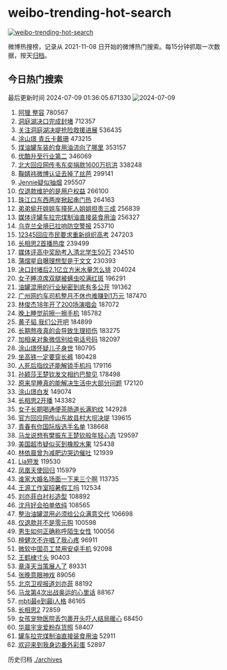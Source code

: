 # weibo-trending-hot-search

[![weibo-trending-hot-search](https://github.com/ameizi/weibo-trending-hot-search/actions/workflows/ci.yml/badge.svg)](https://github.com/ameizi/weibo-trending-hot-search/actions/workflows/ci.yml)

微博热搜榜，记录从 2021-11-08 日开始的微博热门搜索。每15分钟抓取一次数据，按天[归档](./archives)。

## 今日热门搜索

<!-- BEGIN --> 
最后更新时间 2024-07-09 01:36:05.671330 
![2024-07-09](https://imgs-storage.s3.us-east-005.backblazeb2.com/20240709/2024-07-09.png?versionId=4_z8fbbed132d73df8689c40f13_f115e013bc4fd5944_d20240708_m173605_c005_v0501013_t0002_u01720460165514) 
1. [阿狸 整容](https://s.weibo.com/weibo?q=%E9%98%BF%E7%8B%B8%20%E6%95%B4%E5%AE%B9&t=31&band_rank=1&Refer=top) 780567
1. [洞庭湖决口完成封堵](https://s.weibo.com/weibo?q=%23%E6%B4%9E%E5%BA%AD%E6%B9%96%E5%86%B3%E5%8F%A3%E5%AE%8C%E6%88%90%E5%B0%81%E5%A0%B5%23&t=31&band_rank=2&Refer=top) 712357
1. [关注洞庭湖决堤抢险救援进展](https://s.weibo.com/weibo?q=%23%E5%85%B3%E6%B3%A8%E6%B4%9E%E5%BA%AD%E6%B9%96%E5%86%B3%E5%A0%A4%E6%8A%A2%E9%99%A9%E6%95%91%E6%8F%B4%E8%BF%9B%E5%B1%95%23&t=31&band_rank=3&Refer=top) 536435
1. [涂山璟 青丘卡戴珊](https://s.weibo.com/weibo?q=%E6%B6%82%E5%B1%B1%E7%92%9F%20%E9%9D%92%E4%B8%98%E5%8D%A1%E6%88%B4%E7%8F%8A&t=31&band_rank=4&Refer=top) 473215
1. [煤油罐车装的食用油流向了哪里](https://s.weibo.com/weibo?q=%23%E7%85%A4%E6%B2%B9%E7%BD%90%E8%BD%A6%E8%A3%85%E7%9A%84%E9%A3%9F%E7%94%A8%E6%B2%B9%E6%B5%81%E5%90%91%E4%BA%86%E5%93%AA%E9%87%8C%23&t=31&band_rank=5&Refer=top) 353157
1. [优酷升至行业第二](https://s.weibo.com/weibo?q=%23%E4%BC%98%E9%85%B7%E5%8D%87%E8%87%B3%E8%A1%8C%E4%B8%9A%E7%AC%AC%E4%BA%8C%23&t=31&band_rank=7&Refer=top) 346069
1. [北大回应网传韦东奕捐款1600万抗洪](https://s.weibo.com/weibo?q=%23%E5%8C%97%E5%A4%A7%E5%9B%9E%E5%BA%94%E7%BD%91%E4%BC%A0%E9%9F%A6%E4%B8%9C%E5%A5%95%E6%8D%90%E6%AC%BE1600%E4%B8%87%E6%8A%97%E6%B4%AA%23&t=31&band_rank=6&Refer=top) 338248
1. [鞠婧祎微博认证去掉了丝芭](https://s.weibo.com/weibo?q=%23%E9%9E%A0%E5%A9%A7%E7%A5%8E%E5%BE%AE%E5%8D%9A%E8%AE%A4%E8%AF%81%E5%8E%BB%E6%8E%89%E4%BA%86%E4%B8%9D%E8%8A%AD%23&t=31&band_rank=11&Refer=top) 299141
1. [Jennie疑似抽烟](https://s.weibo.com/weibo?q=%23Jennie%E7%96%91%E4%BC%BC%E6%8A%BD%E7%83%9F%23&t=31&band_rank=8&Refer=top) 295507
1. [仅退款维护的是用户权益](https://s.weibo.com/weibo?q=%23%E4%BB%85%E9%80%80%E6%AC%BE%E7%BB%B4%E6%8A%A4%E7%9A%84%E6%98%AF%E7%94%A8%E6%88%B7%E6%9D%83%E7%9B%8A%23&t=31&band_rank=9&Refer=top) 266100
1. [珠江口东西两岸掀起串门热](https://s.weibo.com/weibo?q=%23%E7%8F%A0%E6%B1%9F%E5%8F%A3%E4%B8%9C%E8%A5%BF%E4%B8%A4%E5%B2%B8%E6%8E%80%E8%B5%B7%E4%B8%B2%E9%97%A8%E7%83%AD%23&t=31&band_rank=3&Refer=top) 264163
1. [弟弟偷开姐姐车撞死人姐姐担责三成](https://s.weibo.com/weibo?q=%23%E5%BC%9F%E5%BC%9F%E5%81%B7%E5%BC%80%E5%A7%90%E5%A7%90%E8%BD%A6%E6%92%9E%E6%AD%BB%E4%BA%BA%E5%A7%90%E5%A7%90%E6%8B%85%E8%B4%A3%E4%B8%89%E6%88%90%23&t=31&band_rank=15&Refer=top) 256839
1. [媒体评罐车拉完煤制油直接装食用油](https://s.weibo.com/weibo?q=%23%E5%AA%92%E4%BD%93%E8%AF%84%E7%BD%90%E8%BD%A6%E6%8B%89%E5%AE%8C%E7%85%A4%E5%88%B6%E6%B2%B9%E7%9B%B4%E6%8E%A5%E8%A3%85%E9%A3%9F%E7%94%A8%E6%B2%B9%23&t=31&band_rank=10&Refer=top) 256327
1. [乌克兰全境已拉响防空警报](https://s.weibo.com/weibo?q=%23%E4%B9%8C%E5%85%8B%E5%85%B0%E5%85%A8%E5%A2%83%E5%B7%B2%E6%8B%89%E5%93%8D%E9%98%B2%E7%A9%BA%E8%AD%A6%E6%8A%A5%23&t=31&band_rank=12&Refer=top) 253710
1. [12345回应市民要求重新组织高考](https://s.weibo.com/weibo?q=%2312345%E5%9B%9E%E5%BA%94%E5%B8%82%E6%B0%91%E8%A6%81%E6%B1%82%E9%87%8D%E6%96%B0%E7%BB%84%E7%BB%87%E9%AB%98%E8%80%83%23&t=31&band_rank=13&Refer=top) 247203
1. [长相思2首播热度](https://s.weibo.com/weibo?q=%23%E9%95%BF%E7%9B%B8%E6%80%9D2%E9%A6%96%E6%92%AD%E7%83%AD%E5%BA%A6%23&t=31&band_rank=14&Refer=top) 239499
1. [媒体评高中奖励考入清北学生50万](https://s.weibo.com/weibo?q=%23%E5%AA%92%E4%BD%93%E8%AF%84%E9%AB%98%E4%B8%AD%E5%A5%96%E5%8A%B1%E8%80%83%E5%85%A5%E6%B8%85%E5%8C%97%E5%AD%A6%E7%94%9F50%E4%B8%87%23&t=31&band_rank=30&Refer=top) 234510
1. [蒲熠星自曝理想型是于文文](https://s.weibo.com/weibo?q=%23%E8%92%B2%E7%86%A0%E6%98%9F%E8%87%AA%E6%9B%9D%E7%90%86%E6%83%B3%E5%9E%8B%E6%98%AF%E4%BA%8E%E6%96%87%E6%96%87%23&t=31&band_rank=16&Refer=top) 230393
1. [决口封堵后2.1亿立方米水量怎么排](https://s.weibo.com/weibo?q=%23%E5%86%B3%E5%8F%A3%E5%B0%81%E5%A0%B5%E5%90%8E2.1%E4%BA%BF%E7%AB%8B%E6%96%B9%E7%B1%B3%E6%B0%B4%E9%87%8F%E6%80%8E%E4%B9%88%E6%8E%92%23&t=31&band_rank=31&Refer=top) 204024
1. [女子睡凉席双腿被螨虫咬满红斑](https://s.weibo.com/weibo?q=%23%E5%A5%B3%E5%AD%90%E7%9D%A1%E5%87%89%E5%B8%AD%E5%8F%8C%E8%85%BF%E8%A2%AB%E8%9E%A8%E8%99%AB%E5%92%AC%E6%BB%A1%E7%BA%A2%E6%96%91%23&t=31&band_rank=17&Refer=top) 196291
1. [油罐混用的行业秘密到底有多公开](https://s.weibo.com/weibo?q=%23%E6%B2%B9%E7%BD%90%E6%B7%B7%E7%94%A8%E7%9A%84%E8%A1%8C%E4%B8%9A%E7%A7%98%E5%AF%86%E5%88%B0%E5%BA%95%E6%9C%89%E5%A4%9A%E5%85%AC%E5%BC%80%23&t=31&band_rank=18&Refer=top) 191362
1. [广州网约车司机整月不休也难赚到1万元](https://s.weibo.com/weibo?q=%23%E5%B9%BF%E5%B7%9E%E7%BD%91%E7%BA%A6%E8%BD%A6%E5%8F%B8%E6%9C%BA%E6%95%B4%E6%9C%88%E4%B8%8D%E4%BC%91%E4%B9%9F%E9%9A%BE%E8%B5%9A%E5%88%B01%E4%B8%87%E5%85%83%23&t=31&band_rank=19&Refer=top) 187470
1. [林俊杰18年开了200场演唱会](https://s.weibo.com/weibo?q=%23%E6%9E%97%E4%BF%8A%E6%9D%B018%E5%B9%B4%E5%BC%80%E4%BA%86200%E5%9C%BA%E6%BC%94%E5%94%B1%E4%BC%9A%23&t=31&band_rank=20&Refer=top) 187072
1. [晚上睡觉前擦一擦手机](https://s.weibo.com/weibo?q=%23%E6%99%9A%E4%B8%8A%E7%9D%A1%E8%A7%89%E5%89%8D%E6%93%A6%E4%B8%80%E6%93%A6%E6%89%8B%E6%9C%BA%23&t=31&band_rank=21&Refer=top) 185782
1. [黄子韬 我们公开吧](https://s.weibo.com/weibo?q=%E9%BB%84%E5%AD%90%E9%9F%AC%20%E6%88%91%E4%BB%AC%E5%85%AC%E5%BC%80%E5%90%A7&t=31&band_rank=22&Refer=top) 184899
1. [长期熬夜真的会导致生理损伤](https://s.weibo.com/weibo?q=%23%E9%95%BF%E6%9C%9F%E7%86%AC%E5%A4%9C%E7%9C%9F%E7%9A%84%E4%BC%9A%E5%AF%BC%E8%87%B4%E7%94%9F%E7%90%86%E6%8D%9F%E4%BC%A4%23&t=31&band_rank=23&Refer=top) 183275
1. [加相亲对象微信别给电话号码](https://s.weibo.com/weibo?q=%23%E5%8A%A0%E7%9B%B8%E4%BA%B2%E5%AF%B9%E8%B1%A1%E5%BE%AE%E4%BF%A1%E5%88%AB%E7%BB%99%E7%94%B5%E8%AF%9D%E5%8F%B7%E7%A0%81%23&t=31&band_rank=24&Refer=top) 182097
1. [涂山璟怀疑儿子身世](https://s.weibo.com/weibo?q=%23%E6%B6%82%E5%B1%B1%E7%92%9F%E6%80%80%E7%96%91%E5%84%BF%E5%AD%90%E8%BA%AB%E4%B8%96%23&t=31&band_rank=25&Refer=top) 180795
1. [坐高铁一定要穿长裤](https://s.weibo.com/weibo?q=%23%E5%9D%90%E9%AB%98%E9%93%81%E4%B8%80%E5%AE%9A%E8%A6%81%E7%A9%BF%E9%95%BF%E8%A3%A4%23&t=31&band_rank=26&Refer=top) 180428
1. [人死后指纹还能解锁手机吗](https://s.weibo.com/weibo?q=%23%E4%BA%BA%E6%AD%BB%E5%90%8E%E6%8C%87%E7%BA%B9%E8%BF%98%E8%83%BD%E8%A7%A3%E9%94%81%E6%89%8B%E6%9C%BA%E5%90%97%23&t=31&band_rank=27&Refer=top) 179116
1. [孙颖莎王楚钦发文相约巴黎见](https://s.weibo.com/weibo?q=%23%E5%AD%99%E9%A2%96%E8%8E%8E%E7%8E%8B%E6%A5%9A%E9%92%A6%E5%8F%91%E6%96%87%E7%9B%B8%E7%BA%A6%E5%B7%B4%E9%BB%8E%E8%A7%81%23&t=31&band_rank=28&Refer=top) 178498
1. [原来早睡真的能解决生活中大部分问题](https://s.weibo.com/weibo?q=%23%E5%8E%9F%E6%9D%A5%E6%97%A9%E7%9D%A1%E7%9C%9F%E7%9A%84%E8%83%BD%E8%A7%A3%E5%86%B3%E7%94%9F%E6%B4%BB%E4%B8%AD%E5%A4%A7%E9%83%A8%E5%88%86%E9%97%AE%E9%A2%98%23&t=31&band_rank=29&Refer=top) 172120
1. [涂山璟白发](https://s.weibo.com/weibo?q=%23%E6%B6%82%E5%B1%B1%E7%92%9F%E7%99%BD%E5%8F%91%23&t=31&band_rank=30&Refer=top) 149074
1. [长相思2开播](https://s.weibo.com/weibo?q=%E9%95%BF%E7%9B%B8%E6%80%9D2%E5%BC%80%E6%92%AD&t=31&band_rank=32&Refer=top) 143382
1. [女子长期喝通便茶肠道长满豹纹](https://s.weibo.com/weibo?q=%23%E5%A5%B3%E5%AD%90%E9%95%BF%E6%9C%9F%E5%96%9D%E9%80%9A%E4%BE%BF%E8%8C%B6%E8%82%A0%E9%81%93%E9%95%BF%E6%BB%A1%E8%B1%B9%E7%BA%B9%23&t=31&band_rank=33&Refer=top) 142928
1. [官方回应网传山东故县村大坝决堤](https://s.weibo.com/weibo?q=%23%E5%AE%98%E6%96%B9%E5%9B%9E%E5%BA%94%E7%BD%91%E4%BC%A0%E5%B1%B1%E4%B8%9C%E6%95%85%E5%8E%BF%E6%9D%91%E5%A4%A7%E5%9D%9D%E5%86%B3%E5%A0%A4%23&t=31&band_rank=10&Refer=top) 139615
1. [青春有你国际版选手名单](https://s.weibo.com/weibo?q=%23%E9%9D%92%E6%98%A5%E6%9C%89%E4%BD%A0%E5%9B%BD%E9%99%85%E7%89%88%E9%80%89%E6%89%8B%E5%90%8D%E5%8D%95%23&t=31&band_rank=13&Refer=top) 138668
1. [马龙说想有樊振东王楚钦般年轻心态](https://s.weibo.com/weibo?q=%23%E9%A9%AC%E9%BE%99%E8%AF%B4%E6%83%B3%E6%9C%89%E6%A8%8A%E6%8C%AF%E4%B8%9C%E7%8E%8B%E6%A5%9A%E9%92%A6%E8%88%AC%E5%B9%B4%E8%BD%BB%E5%BF%83%E6%80%81%23&t=31&band_rank=34&Refer=top) 129597
1. [美国超市疑似买到橡胶水果](https://s.weibo.com/weibo?q=%23%E7%BE%8E%E5%9B%BD%E8%B6%85%E5%B8%82%E7%96%91%E4%BC%BC%E4%B9%B0%E5%88%B0%E6%A9%A1%E8%83%B6%E6%B0%B4%E6%9E%9C%23&t=31&band_rank=35&Refer=top) 125438
1. [林依晨曾为减肥边哭边催吐](https://s.weibo.com/weibo?q=%23%E6%9E%97%E4%BE%9D%E6%99%A8%E6%9B%BE%E4%B8%BA%E5%87%8F%E8%82%A5%E8%BE%B9%E5%93%AD%E8%BE%B9%E5%82%AC%E5%90%90%23&t=31&band_rank=36&Refer=top) 121939
1. [Lia短发](https://s.weibo.com/weibo?q=%23Lia%E7%9F%AD%E5%8F%91%23&t=31&band_rank=37&Refer=top) 119530
1. [凤凰天使回归](https://s.weibo.com/weibo?q=%23%E5%87%A4%E5%87%B0%E5%A4%A9%E4%BD%BF%E5%9B%9E%E5%BD%92%23&t=31&band_rank=38&Refer=top) 115979
1. [谁家大婚名场面一下来三个啊](https://s.weibo.com/weibo?q=%23%E8%B0%81%E5%AE%B6%E5%A4%A7%E5%A9%9A%E5%90%8D%E5%9C%BA%E9%9D%A2%E4%B8%80%E4%B8%8B%E6%9D%A5%E4%B8%89%E4%B8%AA%E5%95%8A%23&t=31&band_rank=39&Refer=top) 113735
1. [王源工作室招暑假工吗](https://s.weibo.com/weibo?q=%E7%8E%8B%E6%BA%90%E5%B7%A5%E4%BD%9C%E5%AE%A4%E6%8B%9B%E6%9A%91%E5%81%87%E5%B7%A5%E5%90%97&t=31&band_rank=40&Refer=top) 112534
1. [刘亦菲白衬衫造型](https://s.weibo.com/weibo?q=%23%E5%88%98%E4%BA%A6%E8%8F%B2%E7%99%BD%E8%A1%AC%E8%A1%AB%E9%80%A0%E5%9E%8B%23&t=31&band_rank=41&Refer=top) 108892
1. [沈月好会拍单依纯](https://s.weibo.com/weibo?q=%23%E6%B2%88%E6%9C%88%E5%A5%BD%E4%BC%9A%E6%8B%8D%E5%8D%95%E4%BE%9D%E7%BA%AF%23&t=31&band_rank=42&Refer=top) 108565
1. [整治油罐混用必须给公众满意交代](https://s.weibo.com/weibo?q=%23%E6%95%B4%E6%B2%BB%E6%B2%B9%E7%BD%90%E6%B7%B7%E7%94%A8%E5%BF%85%E9%A1%BB%E7%BB%99%E5%85%AC%E4%BC%97%E6%BB%A1%E6%84%8F%E4%BA%A4%E4%BB%A3%23&t=31&band_rank=33&Refer=top) 106698
1. [仅退款并不是零元购](https://s.weibo.com/weibo?q=%23%E4%BB%85%E9%80%80%E6%AC%BE%E5%B9%B6%E4%B8%8D%E6%98%AF%E9%9B%B6%E5%85%83%E8%B4%AD%23&t=31&band_rank=36&Refer=top) 100598
1. [男生如何正确称呼陌生女性](https://s.weibo.com/weibo?q=%23%E7%94%B7%E7%94%9F%E5%A6%82%E4%BD%95%E6%AD%A3%E7%A1%AE%E7%A7%B0%E5%91%BC%E9%99%8C%E7%94%9F%E5%A5%B3%E6%80%A7%23&t=31&band_rank=43&Refer=top) 100056
1. [檀健次不许唱了我心疼](https://s.weibo.com/weibo?q=%23%E6%AA%80%E5%81%A5%E6%AC%A1%E4%B8%8D%E8%AE%B8%E5%94%B1%E4%BA%86%E6%88%91%E5%BF%83%E7%96%BC%23&t=31&band_rank=44&Refer=top) 96911
1. [微软中国员工禁用安卓手机](https://s.weibo.com/weibo?q=%23%E5%BE%AE%E8%BD%AF%E4%B8%AD%E5%9B%BD%E5%91%98%E5%B7%A5%E7%A6%81%E7%94%A8%E5%AE%89%E5%8D%93%E6%89%8B%E6%9C%BA%23&t=31&band_rank=45&Refer=top) 92098
1. [王鹤棣寸头](https://s.weibo.com/weibo?q=%E7%8E%8B%E9%B9%A4%E6%A3%A3%E5%AF%B8%E5%A4%B4&t=31&band_rank=46&Refer=top) 90403
1. [章泽天当策展人了](https://s.weibo.com/weibo?q=%23%E7%AB%A0%E6%B3%BD%E5%A4%A9%E5%BD%93%E7%AD%96%E5%B1%95%E4%BA%BA%E4%BA%86%23&t=31&band_rank=47&Refer=top) 89331
1. [张晚意眼神戏](https://s.weibo.com/weibo?q=%E5%BC%A0%E6%99%9A%E6%84%8F%E7%9C%BC%E7%A5%9E%E6%88%8F&t=31&band_rank=48&Refer=top) 89056
1. [北京卫视报道刘亦菲](https://s.weibo.com/weibo?q=%23%E5%8C%97%E4%BA%AC%E5%8D%AB%E8%A7%86%E6%8A%A5%E9%81%93%E5%88%98%E4%BA%A6%E8%8F%B2%23&t=31&band_rank=49&Refer=top) 88192
1. [马龙第4次出战奥运的心里话](https://s.weibo.com/weibo?q=%23%E9%A9%AC%E9%BE%99%E7%AC%AC4%E6%AC%A1%E5%87%BA%E6%88%98%E5%A5%A5%E8%BF%90%E7%9A%84%E5%BF%83%E9%87%8C%E8%AF%9D%23&t=31&band_rank=50&Refer=top) 88167
1. [mbti最e到最i人格](https://s.weibo.com/weibo?q=%23mbti%E6%9C%80e%E5%88%B0%E6%9C%80i%E4%BA%BA%E6%A0%BC%23&t=31&band_rank=43&Refer=top) 86165
1. [长相思2](https://s.weibo.com/weibo?q=%E9%95%BF%E7%9B%B8%E6%80%9D2&t=31&band_rank=35&Refer=top) 72859
1. [女孩宠物医院丢包裹开头吓人结局暖心](https://s.weibo.com/weibo?q=%23%E5%A5%B3%E5%AD%A9%E5%AE%A0%E7%89%A9%E5%8C%BB%E9%99%A2%E4%B8%A2%E5%8C%85%E8%A3%B9%E5%BC%80%E5%A4%B4%E5%90%93%E4%BA%BA%E7%BB%93%E5%B1%80%E6%9A%96%E5%BF%83%23&t=31&band_rank=30&Refer=top) 68450
1. [华晨宇宠爱粉存货照](https://s.weibo.com/weibo?q=%23%E5%8D%8E%E6%99%A8%E5%AE%87%E5%AE%A0%E7%88%B1%E7%B2%89%E5%AD%98%E8%B4%A7%E7%85%A7%23&t=31&band_rank=42&Refer=top) 58407
1. [罐车拉完煤制油直接装食用油](https://s.weibo.com/weibo?q=%23%E7%BD%90%E8%BD%A6%E6%8B%89%E5%AE%8C%E7%85%A4%E5%88%B6%E6%B2%B9%E7%9B%B4%E6%8E%A5%E8%A3%85%E9%A3%9F%E7%94%A8%E6%B2%B9%23&t=31&band_rank=48&Refer=top) 52911
1. [欢迎来到我身边番外彩蛋](https://s.weibo.com/weibo?q=%23%E6%AC%A2%E8%BF%8E%E6%9D%A5%E5%88%B0%E6%88%91%E8%BA%AB%E8%BE%B9%E7%95%AA%E5%A4%96%E5%BD%A9%E8%9B%8B%23&t=31&band_rank=47&Refer=top) 52897
<!-- END -->

历史归档 [./archives](./archives)

